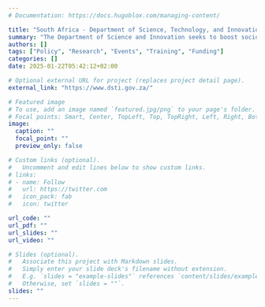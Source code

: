 ```yaml
---
# Documentation: https://docs.hugoblox.com/managing-content/

title: "South Africa - Department of Science, Technology, and Innovation (DSTI)" 
summary: "The Department of Science and Innovation seeks to boost socio-economic development in South Africa through research and innovation."
authors: []
tags: ["Policy", "Research", "Events", "Training", "Funding"]
categories: []
date: 2025-01-22T05:42:12+02:00

# Optional external URL for project (replaces project detail page).
external_link: "https://www.dsti.gov.za/"

# Featured image
# To use, add an image named `featured.jpg/png` to your page's folder.
# Focal points: Smart, Center, TopLeft, Top, TopRight, Left, Right, BottomLeft, Bottom, BottomRight.
image:
  caption: ""
  focal_point: ""
  preview_only: false

# Custom links (optional).
#   Uncomment and edit lines below to show custom links.
# links:
# - name: Follow
#   url: https://twitter.com
#   icon_pack: fab
#   icon: twitter

url_code: ""
url_pdf: ""
url_slides: ""
url_video: ""

# Slides (optional).
#   Associate this project with Markdown slides.
#   Simply enter your slide deck's filename without extension.
#   E.g. `slides = "example-slides"` references `content/slides/example-slides.md`.
#   Otherwise, set `slides = ""`.
slides: ""
---
```

